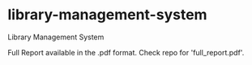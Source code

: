 # library-management-system
Library Management System

Full Report available in the .pdf format. Check repo for 'full_report.pdf'.
